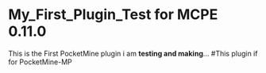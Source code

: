 # My_First_Plugin_Test for MCPE 0.11.0
This is the First PocketMine plugin i am **testing and making**...
#This plugin if for PocketMine-MP
